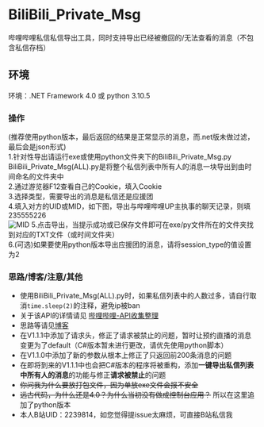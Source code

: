 # BiliBili_Private_Msg
哔哩哔哩私信私信导出工具，同时支持导出已经被撤回的/无法查看的消息（不包含私信存档）

## 环境
环境：.NET Framework 4.0  或 python 3.10.5<br />

### 操作
 (推荐使用python版本，最后返回的结果是正常显示的消息，而.net版未做过滤，最后会是json形式)<br />
 1.针对性导出请运行exe或使用python文件夹下的BiliBili_Private_Msg.py<br />
 BiliBili_Private_Msg(ALL).py是将整个私信列表中所有人的消息一块导出到由时间命名的文件夹中<br />
 2.通过游览器F12查看自己的Cookie，填入Cookie<br />
 3.选择类型，需要导出的消息是私信还是应援团<br />
 4.填入对方的UID或MID，如下图，导出与哔哩哔哩UP主执事的聊天记录，则填235555226<br />
![MID](https://www.z4a.net/images/2022/06/03/QQ20220603000417.png)
 5.点击导出，当提示成功或已保存文件即可在exe/py文件所在的文件夹找到对应的TXT文件（或时间文件夹）<br />
 6.(可选)如果要使用python版本导出应援团的消息，请将session_type的值设置为2
### 思路/博客/注意/其他
* 使用BiliBili_Private_Msg(ALL).py时，如果私信列表中的人数过多，请自行取消`time.sleep(2)`的注释，避免ip被ban
* 关于该API的详情请见 [哔哩哔哩-API收集整理](https://github.com/SocialSisterYi/bilibili-API-collect/blob/master/docs/message/private_msg.md)
* 思路等请见[博客](https://hd80606b.com/bilibili-message/)<br />
* 在V1.1.1中添加了请求头，修正了请求被禁止的问题，暂时让预约直播的消息变更为了default（C#版本暂未进行更改，请优先使用python脚本）
* 在V1.1.0中添加了新的参数从根本上修正了只返回前200条消息的问题
* 在即将到来的V1.1.1中也会把C#版本的程序将被重构，添加**一键导出私信列表中所有人的消息**的功能与修正**请求被禁止**的问题
* ~~你问我为什么要放打包文件，因为单放exe文件会报不安全~~
* ~~远古代码，为什么还是4.0？为什么当初没有做成控制台应用？~~ 所以在这里追加了python版本
* 本人B站UID：2239814，如您觉得提issue太麻烦，可直接B站私信我
